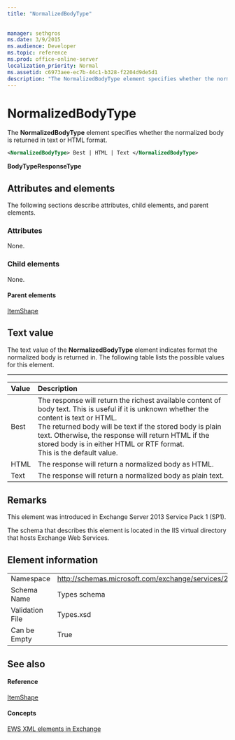 ```yaml
---
title: "NormalizedBodyType"
 
 
manager: sethgros
ms.date: 3/9/2015
ms.audience: Developer
ms.topic: reference
ms.prod: office-online-server
localization_priority: Normal
ms.assetid: c6973aee-ec7b-44c1-b328-f2204d9de5d1
description: "The NormalizedBodyType element specifies whether the normalized body is returned in text or HTML format."
---
```


# NormalizedBodyType

The **NormalizedBodyType** element specifies whether the normalized body is returned in text or HTML format. 
  
```XML
<NormalizedBodyType> Best | HTML | Text </NormalizedBodyType>
```

 **BodyTypeResponseType**
## Attributes and elements

The following sections describe attributes, child elements, and parent elements.
  
### Attributes

None.
  
### Child elements

None.
  
#### Parent elements

[ItemShape](itemshape.md)
  
## Text value

The text value of the **NormalizedBodyType** element indicates format the normalized body is returned in. The following table lists the possible values for this element. 
  
****

|**Value**|**Description**|
|:-----|:-----|
|Best  <br/> |The response will return the richest available content of body text. This is useful if it is unknown whether the content is text or HTML.  <br/> The returned body will be text if the stored body is plain text. Otherwise, the response will return HTML if the stored body is in either HTML or RTF format.  <br/> This is the default value.  <br/> |
|HTML  <br/> |The response will return a normalized body as HTML.  <br/> |
|Text  <br/> |The response will return a normalized body as plain text.  <br/> |
   
## Remarks

This element was introduced in Exchange Server 2013 Service Pack 1 (SP1).
  
The schema that describes this element is located in the IIS virtual directory that hosts Exchange Web Services.
  
## Element information

|||
|:-----|:-----|
|Namespace  <br/> |http://schemas.microsoft.com/exchange/services/2006/types  <br/> |
|Schema Name  <br/> |Types schema  <br/> |
|Validation File  <br/> |Types.xsd  <br/> |
|Can be Empty  <br/> |True  <br/> |
   
## See also

#### Reference

[ItemShape](itemshape.md)
#### Concepts

[EWS XML elements in Exchange](ews-xml-elements-in-exchange.md)

